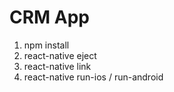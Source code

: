 # CRM App

1. npm install
2. react-native eject
3. react-native link
4. react-native run-ios / run-android
